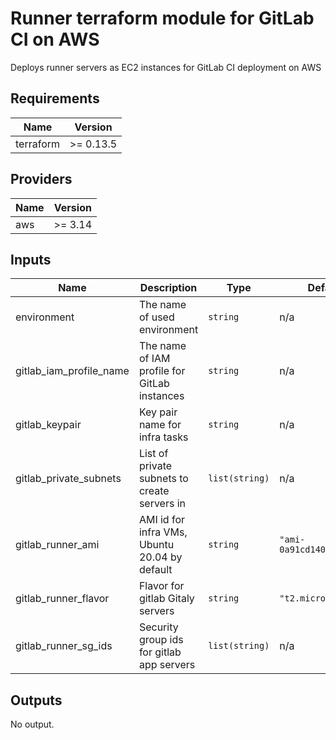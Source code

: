 # Runner terraform module for GitLab CI on AWS

Deploys runner servers as EC2 instances for GitLab CI deployment on AWS

## Requirements

| Name | Version |
|------|---------|
| terraform | >= 0.13.5 |

## Providers

| Name | Version |
|------|---------|
| aws | >= 3.14 |

## Inputs

| Name | Description | Type | Default | Required |
|------|-------------|------|---------|:--------:|
| environment | The name of used environment | `string` | n/a | yes |
| gitlab\_iam\_profile\_name | The name of IAM profile for GitLab instances | `string` | n/a | yes |
| gitlab\_keypair | Key pair name for infra tasks | `string` | n/a | yes |
| gitlab\_private\_subnets | List of private subnets to create servers in | `list(string)` | n/a | yes |
| gitlab\_runner\_ami | AMI id for infra VMs, Ubuntu 20.04 by default | `string` | `"ami-0a91cd140a1fc148a"` | no |
| gitlab\_runner\_flavor | Flavor for gitlab Gitaly servers | `string` | `"t2.micro"` | no |
| gitlab\_runner\_sg\_ids | Security group ids for gitlab app servers | `list(string)` | n/a | yes |

## Outputs

No output.

